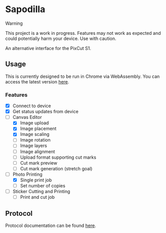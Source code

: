 # Sapodilla

> [!WARNING]
> This project is a work in progress. Features may not work as expected and
> could potentially harm your device. Use with caution.

An alternative interface for the PixCut S1.

## Usage

This is currently designed to be run in Chrome via WebAssembly. You can access
the latest version [here](https://sapodilla.pages.dev).

### Features

- [x] Connect to device
- [x] Get status updates from device
- [ ] Canvas Editor
    - [x] Image upload
    - [x] Image placement
    - [x] Image scaling
    - [ ] Image rotation
    - [ ] Image layers
    - [ ] Image alignment
    - [ ] Upload format supporting cut marks
    - [ ] Cut mark preview
    - [ ] Cut mark generation (stretch goal)
- [ ] Photo Printing
    - [x] Single print job
    - [ ] Set number of copies
- [ ] Sticker Cutting and Printing
    - [ ] Print and cut job

## Protocol

Protocol documentation can be found [here](protocol.md).
